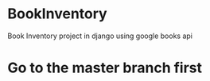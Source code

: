 # BookInventory
Book Inventory project in django using google books api

# Go to the master branch first
